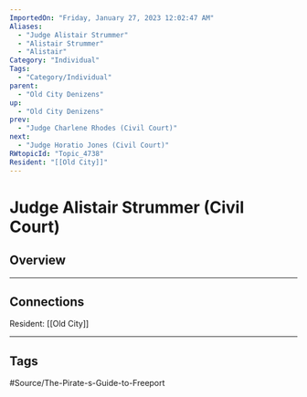 ```yaml
---
ImportedOn: "Friday, January 27, 2023 12:02:47 AM"
Aliases:
  - "Judge Alistair Strummer"
  - "Alistair Strummer"
  - "Alistair"
Category: "Individual"
Tags:
  - "Category/Individual"
parent:
  - "Old City Denizens"
up:
  - "Old City Denizens"
prev:
  - "Judge Charlene Rhodes (Civil Court)"
next:
  - "Judge Horatio Jones (Civil Court)"
RWtopicId: "Topic_4738"
Resident: "[[Old City]]"
---
```

# Judge Alistair Strummer (Civil Court)
## Overview
---
## Connections
Resident: [[Old City]]


---
## Tags
#Source/The-Pirate-s-Guide-to-Freeport

